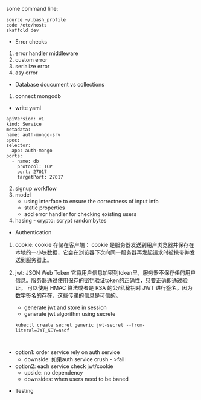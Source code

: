 some command line:
```vim ~/.bash_profile    
source ~/.bash_profile    
code /etc/hosts
skaffold dev 
```

* Error checks
1) error handler middleware
2) custom error
3) serialize error
4) asy error
* Database
doucument vs collections
1) connect mongodb
  - write yaml
  ```
  apiVersion: v1
kind: Service
metadata:
  name: auth-mongo-srv
spec:
  selector:
    app: auth-mongo
  ports:
    - name: db
      protocol: TCP
      port: 27017
      targetPort: 27017
```
2) signup workflow
3) model
    - using interface to ensure the correctness of input info
    - static properties
    - add error handler for checking existing users
  4) hasing
    - crypto: scrypt randombytes
* Authentication
1) cookie: cookie 存储在客户端： cookie 是服务器发送到用户浏览器并保存在本地的一小块数据，它会在浏览器下次向同一服务器再发起请求时被携带并发送到服务器上。  

2) jwt: JSON Web Token
它将用户信息加密到token里，服务器不保存任何用户信息。服务器通过使用保存的密钥验证token的正确性，只要正确即通过验证。
可以使用 HMAC 算法或者是 RSA 的公/私秘钥对 JWT 进行签名。因为数字签名的存在，这些传递的信息是可信的。
    - generate jwt and store in session
    - generate jwt algorithm using secrete
    ```
    kubectl create secret generic jwt-secret --from-literal=JWT_KEY=asdf



  - option1: order service rely on auth service
    - downside: 如果auth service crush - >fail
  - option2: each service check jwt/cookie
    - upside: no dependency
    - downsides: when users need to be baned




* Testing


